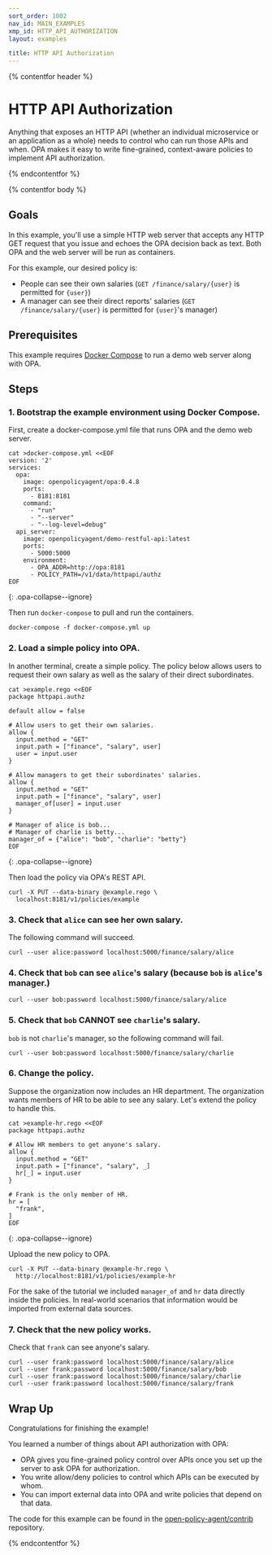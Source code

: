 ```yaml
---
sort_order: 1002
nav_id: MAIN_EXAMPLES
xmp_id: HTTP_API_AUTHORIZATION
layout: examples

title: HTTP API Authorization
---
```


{% contentfor header %}
# HTTP API Authorization

Anything that exposes an HTTP API (whether an individual microservice or an application as a whole) needs to control who can run those APIs and when.  OPA makes it easy to write fine-grained, context-aware policies to implement API authorization.

{% endcontentfor %}

{% contentfor body %}

## Goals

In this example, you'll use a simple HTTP web server that accepts any HTTP GET
request that you issue and echoes the OPA decision back as text. Both OPA and
the web server will be run as containers.

For this example, our desired policy is:

* People can see their own salaries (`GET /finance/salary/{user}` is permitted for `{user}`)
* A manager can see their direct reports' salaries (`GET /finance/salary/{user}` is permitted for `{user}`'s manager)

## Prerequisites

This example requires [Docker Compose](https://docs.docker.com/compose/install/) to run a demo web server along with OPA.

## Steps

### 1. Bootstrap the example environment using Docker Compose.

First, create a docker-compose.yml file that runs OPA and the demo web server.

```shell
cat >docker-compose.yml <<EOF
version: '2'
services:
  opa:
    image: openpolicyagent/opa:0.4.8
    ports:
      - 8181:8181
    command:
      - "run"
      - "--server"
      - "--log-level=debug"
  api_server:
    image: openpolicyagent/demo-restful-api:latest
    ports:
      - 5000:5000
    environment:
      - OPA_ADDR=http://opa:8181
      - POLICY_PATH=/v1/data/httpapi/authz
EOF
```
{: .opa-collapse--ignore}

Then run `docker-compose` to pull and run the containers.

```shell
docker-compose -f docker-compose.yml up
```

### 2. Load a simple policy into OPA.

In another terminal, create a simple policy. The policy below allows users to
request their own salary as well as the salary of their direct subordinates.

```shell
cat >example.rego <<EOF
package httpapi.authz

default allow = false

# Allow users to get their own salaries.
allow {
  input.method = "GET"
  input.path = ["finance", "salary", user]
  user = input.user
}

# Allow managers to get their subordinates' salaries.
allow {
  input.method = "GET"
  input.path = ["finance", "salary", user]
  manager_of[user] = input.user
}

# Manager of alice is bob...
# Manager of charlie is betty...
manager_of = {"alice": "bob", "charlie": "betty"}
EOF
```
{: .opa-collapse--ignore}

Then load the policy via OPA's REST API.

```shell
curl -X PUT --data-binary @example.rego \
  localhost:8181/v1/policies/example
```

### 3. Check that `alice` can see her own salary.

The following command will succeed.

```shell
curl --user alice:password localhost:5000/finance/salary/alice
```

### 4. Check that `bob` can see `alice`'s salary (because `bob` is `alice`'s manager.)

```shell
curl --user bob:password localhost:5000/finance/salary/alice
```

### 5. Check that `bob` CANNOT see `charlie`'s salary.

`bob` is not `charlie`'s manager, so the following command will fail.

```shell
curl --user bob:password localhost:5000/finance/salary/charlie
```

### 6. Change the policy.

Suppose the organization now includes an HR department. The organization wants
members of HR to be able to see any salary. Let's extend the policy to handle
this.

```shell
cat >example-hr.rego <<EOF
package httpapi.authz

# Allow HR members to get anyone's salary.
allow {
  input.method = "GET"
  input.path = ["finance", "salary", _]
  hr[_] = input.user
}

# Frank is the only member of HR.
hr = [
  "frank",
]
EOF
```
{: .opa-collapse--ignore}

Upload the new policy to OPA.

```shell
curl -X PUT --data-binary @example-hr.rego \
  http://localhost:8181/v1/policies/example-hr
```

For the sake of the tutorial we included `manager_of` and `hr` data directly
inside the policies. In real-world scenarios that information would be imported
from external data sources.

### 7. Check that the new policy works.
Check that `frank` can see anyone's salary.

```shell
curl --user frank:password localhost:5000/finance/salary/alice
curl --user frank:password localhost:5000/finance/salary/bob
curl --user frank:password localhost:5000/finance/salary/charlie
curl --user frank:password localhost:5000/finance/salary/frank
```

## Wrap Up

Congratulations for finishing the example!

You learned a number of things about API authorization with OPA:

* OPA gives you fine-grained policy control over APIs once you set up the
  server to ask OPA for authorization.
* You write allow/deny policies to control which APIs can be executed by whom.
* You can import external data into OPA and write policies that depend on
  that data.

The code for this example can be found in the
[open-policy-agent/contrib](https://github.com/open-policy-agent/contrib)
repository.

{% endcontentfor %}
